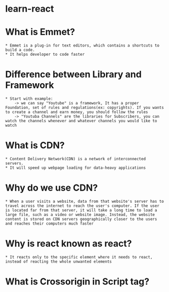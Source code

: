 # learn-react


# What is Emmet?
    * Emmet is a plug-in for text editors, which contains a shortcuts to build a code. 
    * It helps developer to code faster 

# Difference between Library and Framework
    * Start with example:
        -> we can say "Youtube" is a framework, It has a proper Foundation, set of rules and regulations(ex: copyrights). If you wants to create a channel and earn money, you should follow the rules
        -> "Youtuba Channels" are the libraries for Subscribers, you can watch the channels whenever and whatever channels you would like to watch 

# What is CDN?
    * Content Delivery Network(CDN) is a network of interconnected servers.
    * It will speed up webpage loading for data-heavy applications
# Why do we use CDN?
    * When a user visits a website, data from that website's server has to travel across the internet to reach the user's computer. If the user is located far from that server, it will take a long time to load a large file, such as a video or website image. Instead, the website content is stored on CDN servers geographically closer to the users and reaches their computers much faster

# Why is react known as react?
    * It reacts only to the specific element where it needs to react, instead of reacting the whole unwanted elements

# What is Crossorigin in Script tag?
